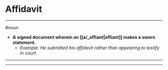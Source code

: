 # Affidavit
---
#noun
- **A signed document wherein an [[a/_affiant|affiant]] makes a sworn statement.**
	- _Example: He submitted his affidavit rather than appearing to testify in court._
---
---
